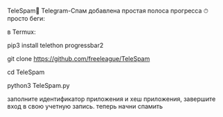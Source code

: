 
TeleSpam🤡
Telegram-Спам
добавлена ​​простая полоса прогресса ⏱
просто беги:

в Termux:

pip3 install telethon progressbar2

git clone https://github.com/freeleague/TeleSpam

cd TeleSpam 

python3 TeleSpam.py

заполните идентификатор приложения и хеш приложения, завершите вход в свою учетную запись. теперь начни спамить

